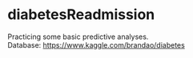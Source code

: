 # diabetesReadmission
Practicing some basic predictive analyses.
\
Database: https://www.kaggle.com/brandao/diabetes
